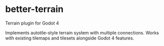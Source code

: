 # better-terrain
Terrain plugin for Godot 4

Implements autotile-style terrain system with multiple connections. Works with existing tilemaps and tilesets alongside Godot 4 features.

